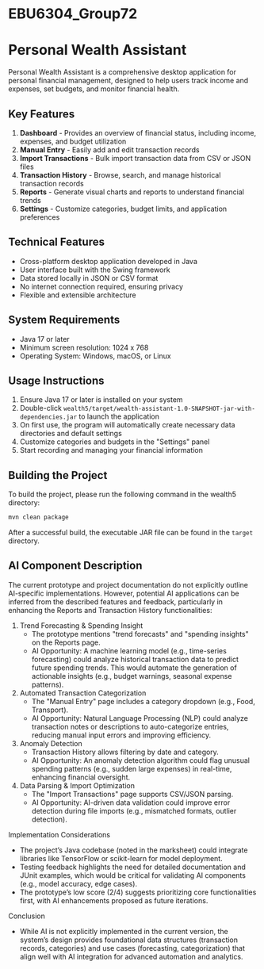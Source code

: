 # EBU6304_Group72
# Personal Wealth Assistant  

Personal Wealth Assistant is a comprehensive desktop application for personal financial management, designed to help users track income and expenses, set budgets, and monitor financial health.  

## Key Features  

1. **Dashboard** - Provides an overview of financial status, including income, expenses, and budget utilization  
2. **Manual Entry** - Easily add and edit transaction records  
3. **Import Transactions** - Bulk import transaction data from CSV or JSON files  
4. **Transaction History** - Browse, search, and manage historical transaction records  
5. **Reports** - Generate visual charts and reports to understand financial trends  
6. **Settings** - Customize categories, budget limits, and application preferences  

## Technical Features  

- Cross-platform desktop application developed in Java  
- User interface built with the Swing framework  
- Data stored locally in JSON or CSV format  
- No internet connection required, ensuring privacy  
- Flexible and extensible architecture  

## System Requirements  

- Java 17 or later  
- Minimum screen resolution: 1024 x 768  
- Operating System: Windows, macOS, or Linux  

## Usage Instructions  

1. Ensure Java 17 or later is installed on your system  
2. Double-click `wealth5/target/wealth-assistant-1.0-SNAPSHOT-jar-with-dependencies.jar` to launch the application  
3. On first use, the program will automatically create necessary data directories and default settings  
4. Customize categories and budgets in the "Settings" panel  
5. Start recording and managing your financial information  

## Building the Project  

To build the project, please run the following command in the wealth5 directory:  

```bash  
mvn clean package  
```  

After a successful build, the executable JAR file can be found in the `target` directory.

## AI Component Description

The current prototype and project documentation do not explicitly outline AI-specific implementations. However, potential AI applications can be inferred from the described features and feedback, particularly in enhancing the Reports and Transaction History functionalities:  
1. Trend Forecasting & Spending Insight
   - The prototype mentions "trend forecasts" and "spending insights" on the Reports page.  
   - AI Opportunity: A machine learning model (e.g., time-series forecasting) could analyze historical transaction data to predict future spending trends. This would automate the generation of actionable insights (e.g., budget warnings, seasonal expense patterns).  
2. Automated Transaction Categorization
   - The "Manual Entry" page includes a category dropdown (e.g., Food, Transport).  
   - AI Opportunity: Natural Language Processing (NLP) could analyze transaction notes or descriptions to auto-categorize entries, reducing manual input errors and improving efficiency.  
3. Anomaly Detection
   - Transaction History allows filtering by date and category.  
   - AI Opportunity: An anomaly detection algorithm could flag unusual spending patterns (e.g., sudden large expenses) in real-time, enhancing financial oversight.  
4. Data Parsing & Import Optimization
   - The "Import Transactions" page supports CSV/JSON parsing.  
   - AI Opportunity: AI-driven data validation could improve error detection during file imports (e.g., mismatched formats, outlier detection).
   
Implementation Considerations
- The project’s Java codebase (noted in the marksheet) could integrate libraries like TensorFlow or scikit-learn for model deployment.  
- Testing feedback highlights the need for detailed documentation and JUnit examples, which would be critical for validating AI components (e.g., model accuracy, edge cases).  
- The prototype’s low score (2/4) suggests prioritizing core functionalities first, with AI enhancements proposed as future iterations.
 
Conclusion
- While AI is not explicitly implemented in the current version, the system’s design provides foundational data structures (transaction records, categories) and use cases (forecasting, categorization) that align well with AI integration for advanced automation and analytics.
